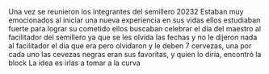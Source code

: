 Una vez se reunieron los integrantes del semillero 20232
Estaban muy emocionados al iniciar una nueva experiencia en sus vidas
ellos estudiaban fuerte para lograr su cometido
ellos buscaban celebrar el día del maestro al facilitador del semillero
ya que se les olvida las fechas y no le dijeron nada al facilitador el dia que era 
pero olvidaron y le deben 7 cervezas, una por cada uno
las cevezas negras eran sus favoritas, y quien lo diría, encontró la block
La idea es irlas a tomar a la curva